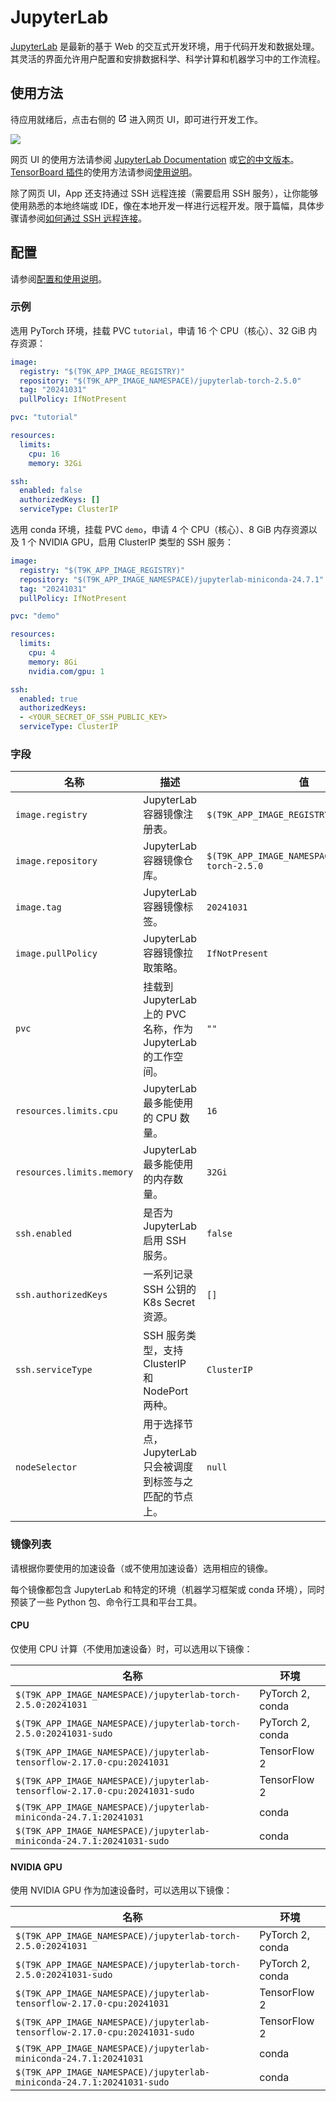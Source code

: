 # JupyterLab

[JupyterLab](https://github.com/jupyterlab/jupyterlab) 是最新的基于 Web 的交互式开发环境，用于代码开发和数据处理。其灵活的界面允许用户配置和安排数据科学、科学计算和机器学习中的工作流程。

## 使用方法

待应用就绪后，点击右侧的 <svg width="1em" height="1em" class="MuiSvgIcon-root MuiSvgIcon-colorPrimary MuiSvgIcon-fontSizeMedium css-jxtyyz" focusable="false" aria-hidden="true" viewBox="0 0 24 24" data-testid="OpenInNewIcon"><path d="M19 19H5V5h7V3H5c-1.11 0-2 .9-2 2v14c0 1.1.89 2 2 2h14c1.1 0 2-.9 2-2v-7h-2zM14 3v2h3.59l-9.83 9.83 1.41 1.41L19 6.41V10h2V3z"></path></svg> 进入网页 UI，即可进行开发工作。

![](https://s2.loli.net/2024/08/20/tZiw9cyL6a4Vbkz.png)

网页 UI 的使用方法请参阅 [JupyterLab Documentation](https://jupyterlab.readthedocs.io/en/latest/) 或[它的中文版本](https://jupyterlab.pythonlang.cn/en/latest/)。[TensorBoard 插件](https://github.com/HFAiLab/jupyterlab_tensorboard_pro)的使用方法请参阅[使用说明](https://github.com/HFAiLab/jupyterlab_tensorboard_pro/blob/v4.x/README.zh-cn.md#%E4%BD%BF%E7%94%A8%E8%AF%B4%E6%98%8E)。

除了网页 UI，App 还支持通过 SSH 远程连接（需要启用 SSH 服务），让你能够使用熟悉的本地终端或 IDE，像在本地开发一样进行远程开发。限于篇幅，具体步骤请参阅[如何通过 SSH 远程连接](https://t9k.github.io/ucman/latest/reference/faq/faq-in-ide-usage.html#%E5%A6%82%E4%BD%95%E9%80%9A%E8%BF%87-ssh-%E8%BF%9C%E7%A8%8B%E8%BF%9E%E6%8E%A5)。

## 配置

请参阅[配置和使用说明](https://t9k.github.io/ucman/latest/app/jupyterlab.html#%E9%85%8D%E7%BD%AE%E5%92%8C%E4%BD%BF%E7%94%A8%E8%AF%B4%E6%98%8E)。

### 示例

选用 PyTorch 环境，挂载 PVC `tutorial`，申请 16 个 CPU（核心）、32 GiB 内存资源：

```yaml
image:
  registry: "$(T9K_APP_IMAGE_REGISTRY)"
  repository: "$(T9K_APP_IMAGE_NAMESPACE)/jupyterlab-torch-2.5.0"
  tag: "20241031"
  pullPolicy: IfNotPresent

pvc: "tutorial"

resources:
  limits:
    cpu: 16
    memory: 32Gi

ssh:
  enabled: false
  authorizedKeys: []
  serviceType: ClusterIP
```

选用 conda 环境，挂载 PVC `demo`，申请 4 个 CPU（核心）、8 GiB 内存资源以及 1 个 NVIDIA GPU，启用 ClusterIP 类型的 SSH 服务：

```yaml
image:
  registry: "$(T9K_APP_IMAGE_REGISTRY)"
  repository: "$(T9K_APP_IMAGE_NAMESPACE)/jupyterlab-miniconda-24.7.1"
  tag: "20241031"
  pullPolicy: IfNotPresent

pvc: "demo"

resources:
  limits:
    cpu: 4
    memory: 8Gi
    nvidia.com/gpu: 1

ssh:
  enabled: true
  authorizedKeys:
  - <YOUR_SECRET_OF_SSH_PUBLIC_KEY>
  serviceType: ClusterIP
```

### 字段

| 名称                      | 描述                                                          | 值                                                  |
| ------------------------- | ------------------------------------------------------------- | --------------------------------------------------- |
| `image.registry`          | JupyterLab 容器镜像注册表。                                   | `$(T9K_APP_IMAGE_REGISTRY)`                         |
| `image.repository`        | JupyterLab 容器镜像仓库。                                     | `$(T9K_APP_IMAGE_NAMESPACE)/jupyterlab-torch-2.5.0` |
| `image.tag`               | JupyterLab 容器镜像标签。                                     | `20241031`                                          |
| `image.pullPolicy`        | JupyterLab 容器镜像拉取策略。                                 | `IfNotPresent`                                      |
| `pvc`                     | 挂载到 JupyterLab 上的 PVC 名称，作为 JupyterLab 的工作空间。 | `""`                                                |
| `resources.limits.cpu`    | JupyterLab 最多能使用的 CPU 数量。                            | `16`                                                |
| `resources.limits.memory` | JupyterLab 最多能使用的内存数量。                             | `32Gi`                                              |
| `ssh.enabled`             | 是否为 JupyterLab 启用 SSH 服务。                             | `false`                                             |
| `ssh.authorizedKeys`      | 一系列记录 SSH 公钥的 K8s Secret 资源。                       | `[]`                                                |
| `ssh.serviceType`         | SSH 服务类型，支持 ClusterIP 和 NodePort 两种。               | `ClusterIP`                                         |
| `nodeSelector`            | 用于选择节点，JupyterLab 只会被调度到标签与之匹配的节点上。   | `null`                                              |

### 镜像列表

请根据你要使用的加速设备（或不使用加速设备）选用相应的镜像。

每个镜像都包含 JupyterLab 和特定的环境（机器学习框架或 conda 环境），同时预装了一些 Python 包、命令行工具和平台工具。

#### CPU

仅使用 CPU 计算（不使用加速设备）时，可以选用以下镜像：

| 名称                                                                        | 环境             |
| --------------------------------------------------------------------------- | ---------------- |
| `$(T9K_APP_IMAGE_NAMESPACE)/jupyterlab-torch-2.5.0:20241031`                | PyTorch 2, conda |
| `$(T9K_APP_IMAGE_NAMESPACE)/jupyterlab-torch-2.5.0:20241031-sudo`           | PyTorch 2, conda |
| `$(T9K_APP_IMAGE_NAMESPACE)/jupyterlab-tensorflow-2.17.0-cpu:20241031`      | TensorFlow 2     |
| `$(T9K_APP_IMAGE_NAMESPACE)/jupyterlab-tensorflow-2.17.0-cpu:20241031-sudo` | TensorFlow 2     |
| `$(T9K_APP_IMAGE_NAMESPACE)/jupyterlab-miniconda-24.7.1:20241031`           | conda            |
| `$(T9K_APP_IMAGE_NAMESPACE)/jupyterlab-miniconda-24.7.1:20241031-sudo`      | conda            |

#### NVIDIA GPU

使用 NVIDIA GPU 作为加速设备时，可以选用以下镜像：

| 名称                                                                        | 环境             |
| --------------------------------------------------------------------------- | ---------------- |
| `$(T9K_APP_IMAGE_NAMESPACE)/jupyterlab-torch-2.5.0:20241031`                | PyTorch 2, conda |
| `$(T9K_APP_IMAGE_NAMESPACE)/jupyterlab-torch-2.5.0:20241031-sudo`           | PyTorch 2, conda |
| `$(T9K_APP_IMAGE_NAMESPACE)/jupyterlab-tensorflow-2.17.0-cpu:20241031`      | TensorFlow 2     |
| `$(T9K_APP_IMAGE_NAMESPACE)/jupyterlab-tensorflow-2.17.0-cpu:20241031-sudo` | TensorFlow 2     |
| `$(T9K_APP_IMAGE_NAMESPACE)/jupyterlab-miniconda-24.7.1:20241031`           | conda            |
| `$(T9K_APP_IMAGE_NAMESPACE)/jupyterlab-miniconda-24.7.1:20241031-sudo`      | conda            |
